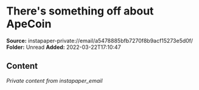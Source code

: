 # There's something off about ApeCoin

**Source:** instapaper-private://email/a5478885bfb7270f8b9acf15273e5d0f/
**Folder:** Unread
**Added:** 2022-03-22T17:10:47




## Content
*Private content from instapaper_email*
